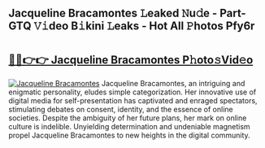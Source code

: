 ## Jacqueline Bracamontes 𝙻eaked 𝙽u𝚍e - Part-GTQ 𝚅𝚒deo B𝚒kini 𝙻eaks - Hot All 𝙿hotos Pfy6r

# <h2><a href="http://ld5qeh.urlbe.top/?page=Jacqueline+Bracamontes">🔗🔗👉👉 Jacqueline Bracamontes P𝚑oto𝚜Vid𝚎o</a></h2>

[![Jacqueline Bracamontes](https://i.imgur.com/eBuTRDB.gif)](http://ld5qeh.urlbe.top/?page=Jacqueline+Bracamontes)
Jacqueline Bracamontes, an intriguing and enigmatic personality, eludes simple categorization. Her innovative use of digital media for self-presentation has captivated and enraged spectators, stimulating debates on consent, identity, and the essence of online societies. Despite the ambiguity of her future plans, her mark on online culture is indelible. Unyielding determination and undeniable magnetism propel Jacqueline Bracamontes to new heights in the digital community.
